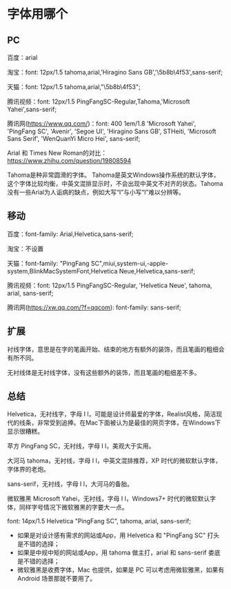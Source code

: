 # 字体用哪个

## PC

百度：arial

淘宝：font: 12px/1.5 tahoma,arial,'Hiragino Sans GB','\5b8b\4f53',sans-serif;

天猫：font: 12px/1.5 tahoma,arial,"\5b8b\4f53";

腾讯视频：font: 12px/1.5 PingFangSC-Regular,Tahoma,'Microsoft Yahei',sans-serif;

腾讯网(https://www.qq.com/)：font: 400 1em/1.8 'Microsoft Yahei', 'PingFang SC', 'Avenir', 'Segoe UI', 'Hiragino Sans GB', STHeiti, 'Microsoft Sans Serif', 'WenQuanYi Micro Hei', sans-serif;

Arial 和 Times New Roman的对比：https://www.zhihu.com/question/19808594

Tahoma是种非常圆滑的字体。 Tahoma是英文Windows操作系统的默认字体，这个字体比较均衡，中英文混排显示时，不会出现中英文不对齐的状态。Tahoma没有一些Arial为人诟病的缺点，例如大写“I”与小写“l”难以分辨等。

## 移动

百度：font-family: Arial,Helvetica,sans-serif;

淘宝：不设置

天猫：font-family: "PingFang SC",miui,system-ui,-apple-system,BlinkMacSystemFont,Helvetica Neue,Helvetica,sans-serif;

腾讯视频：font: 12px/1.5 PingFangSC-Regular, 'Helvetica Neue', tahoma, arial, sans-serif;

腾讯网(https://xw.qq.com/?f=qqcom): font-family: sans-serif;

## 扩展

衬线字体，意思是在字的笔画开始、结束的地方有额外的装饰，而且笔画的粗细会有所不同。

无衬线体是无衬线字体，没有这些额外的装饰，而且笔画的粗细差不多。

## 总结

Helvetica，无衬线字，字母 I l，可能是设计师最爱的字体，Realist风格，简洁现代的线条，非常受到追捧。在Mac下面被认为是最佳的网页字体，在Windows下显示很糟糕。

苹方 PingFang SC，无衬线，字母 I l，美观大于实用。

大河马 tahoma，无衬线，字母 I l，中英文混排推荐，XP 时代的微软默认字体，字体界的老炮。

sans-serif，无衬线，字母 I l，大河马的备胎。

微软雅黑 Microsoft Yahei，无衬线，字母 I l，Windows7+ 时代的微软默认字体，同样字号情况下微软雅黑的字要大一点。

font: 14px/1.5 Helvetica "PingFang SC", tahoma, arial, sans-serif;

- 如果是对设计感有需求的网站或App，用 Helvetica 和 "PingFang SC" 打头是不错的选择；
- 如果是中规中矩的网站或App，用 tahoma 做主打，arial 和 sans-serif 娄底是不错的选择；
- 微软雅黑是收费字体，Mac 也提供，如果是 PC 可以考虑用微软雅黑，如果有 Android 场景那就不要用了。
